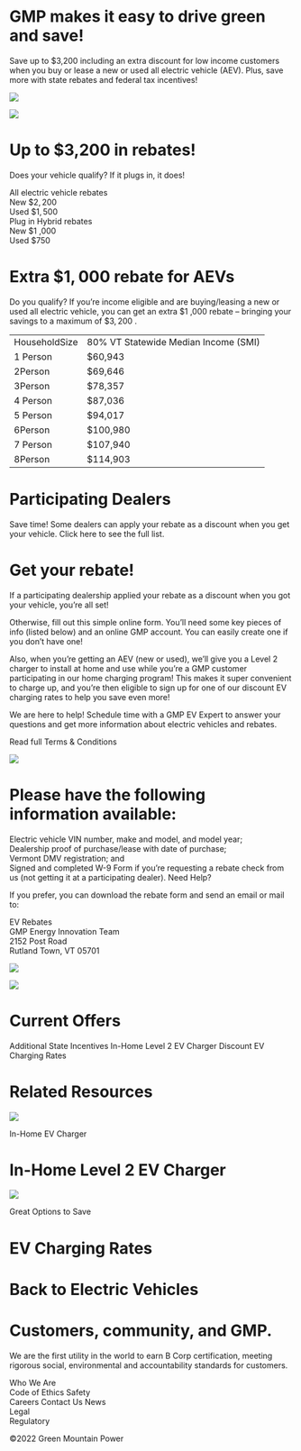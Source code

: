 # GMP makes it easy to drive green and save!  

Save up to \$3,200 including an extra discount for low income customers when you buy or lease a new or used all electric vehicle (AEV). Plus, save more with state rebates and federal tax incentives!  

![](images/546585b4422849a056f2d58cd2a3dad3d80f6cfd96f2e3d3e1b5f1403decb237.jpg)  

![](images/1ce5679912b5875bd9fe3384fb996e2b9dd01e0163fcbb309e888079f1a8ef47.jpg)  

# Up to \$3,200 in rebates!  

Does your vehicle qualify? If it plugs in, it does!  

All electric vehicle rebates   
New $\$2,200$   
Used $\$1,500$   
Plug in Hybrid rebates   
New $\$1$ ,000   
Used $\$750$  

# Extra $\$1,000$ rebate for AEVs  

Do you qualify? If you’re income eligible and are buying/leasing a new or used all electric vehicle, you can get an extra $\$1$ ,000 rebate – bringing your savings to a maximum of $\$3,200$ .  

<html><body><table><tr><td>HouseholdSize</td><td>80% VT Statewide Median Income (SMI)</td></tr><tr><td>1 Person</td><td>$60,943</td></tr><tr><td>2Person</td><td>$69,646</td></tr><tr><td>3Person</td><td>$78,357</td></tr><tr><td>4 Person</td><td>$87,036</td></tr><tr><td>5 Person</td><td>$94,017</td></tr><tr><td>6Person</td><td>$100,980</td></tr><tr><td>7 Person</td><td>$107,940</td></tr><tr><td>8Person</td><td>$114,903</td></tr></table></body></html>  

# Participating Dealers  

Save time! Some dealers can apply your rebate as a discount when you get your vehicle. Click here to see the full list.  

# Get your rebate!  

If a participating dealership applied your rebate as a discount when you got your vehicle, you’re all set!  

Otherwise, fill out this simple online form. You’ll need some key pieces of info (listed below) and an online GMP account. You can easily create one if you don’t have one!  

Also, when you’re getting an AEV (new or used), we’ll give you a Level 2 charger to install at home and use while you’re a GMP customer participating in our home charging program! This makes it super convenient to charge up, and you’re then eligible to sign up for one of our discount EV charging rates to help you save even more!  

We are here to help! Schedule time with a GMP EV Expert to answer your questions and get more information about electric vehicles and rebates.  

Read full Terms & Conditions  

![](images/bdc664b7fbf4958fcba5a8a9457fffd9a89a5810eb46ae5b581b0187b516b504.jpg)  

# Please have the following information available:  

Electric vehicle VIN number, make and model, and model year;   
Dealership proof of purchase/lease with date of purchase;   
Vermont DMV registration; and   
Signed and completed W-9 Form if you’re requesting a rebate check from us (not getting it at a participating dealer). Need Help?  

If you prefer, you can download the rebate form and send an email or mail to:  

EV Rebates   
GMP Energy Innovation Team   
2152 Post Road   
Rutland Town, VT 05701  

![](images/25526fd0f342dcab5fc3db8d65861898b648467df31fb311109cf7810725e1ca.jpg)  

![](images/d7068514d0b378b8b7184c7fa2c6fd41021e086744912dedf58d85b859b135f7.jpg)  

# Current Offers  

Additional State Incentives In-Home Level 2 EV Charger Discount EV Charging Rates  

# Related Resources  

![](images/8ddc971da78d7b07b94637f3b46db56502b9945a420cf1bd882e9d45a26e9d14.jpg)  

In-Home EV Charger  

# In-Home Level 2 EV Charger  

![](images/9552e5068f0baceb1ff09055b555622f742d38b9f16df0dddab74c99a6b957e5.jpg)  

Great Options to Save  

# EV Charging Rates  

# Back to Electric Vehicles  

# Customers, community, and GMP.  

We are the first utility in the world to earn B Corp certification, meeting rigorous social, environmental and accountability standards for customers.  

Who We Are   
Code of Ethics Safety   
Careers Contact Us News   
Legal   
Regulatory  

©2022 Green Mountain Power  